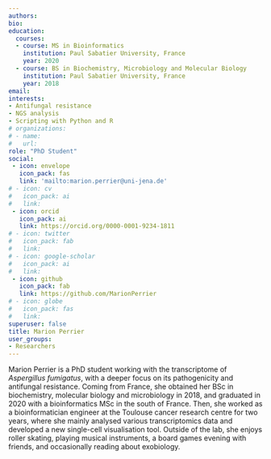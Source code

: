 ```yaml
---
authors:
bio: 
education:
  courses:
  - course: MS in Bioinformatics
    institution: Paul Sabatier University, France
    year: 2020
  - course: BS in Biochemistry, Microbiology and Molecular Biology
    institution: Paul Sabatier University, France
    year: 2018
email: 
interests:
- Antifungal resistance
- NGS analysis
- Scripting with Python and R
# organizations:
# - name: 
#   url: 
role: "PhD Student"
social:
 - icon: envelope
   icon_pack: fas
   link: 'mailto:marion.perrier@uni-jena.de'
# - icon: cv
#   icon_pack: ai
#   link: 
 - icon: orcid
   icon_pack: ai
   link: https://orcid.org/0000-0001-9234-1811
# - icon: twitter
#   icon_pack: fab
#   link: 
# - icon: google-scholar
#   icon_pack: ai
#   link: 
 - icon: github
   icon_pack: fab
   link: https://github.com/MarionPerrier
# - icon: globe
#   icon_pack: fas
#   link: 
superuser: false
title: Marion Perrier 
user_groups:
- Researchers
---
```


Marion Perrier is a PhD student working with the transcriptome of *Aspergillus fumigatus*, with a deeper focus on its pathogenicity and antifungal resistance. Coming from France, she obtained her BSc in biochemistry, molecular biology and microbiology in 2018, and graduated in 2020 with a bioinformatics MSc in the south of France. Then, she worked as a bioinformatician engineer at the Toulouse cancer research centre for two years, where she mainly analysed various transcriptomics data and developed a new single-cell visualisation tool. Outside of the lab, she enjoys roller skating, playing musical instruments, a board games evening with friends, and occasionally reading about exobiology.

